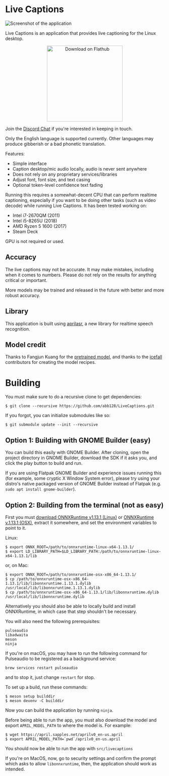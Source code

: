 # Live Captions

![Screenshot of the application](https://github.com/abb128/LiveCaptions/blob/main/screenshot.png?raw=true)

Live Captions is an application that provides live captioning for the Linux desktop.

<p align="center">
    <a href='https://flathub.org/apps/details/net.sapples.LiveCaptions'>
        <img width='240' alt='Download on Flathub' src='https://flathub.org/assets/badges/flathub-badge-en.png'/>
    </a>
</p>

Join the [Discord Chat](https://discord.gg/QWaJHxWjUM) if you're interested in keeping in touch.

Only the English language is supported currently. Other languages may produce gibberish or a bad phonetic translation.

Features:
* Simple interface
* Caption desktop/mic audio locally, audio is never sent anywhere
* Does not rely on any proprietary services/libraries
* Adjust font, font size, and text casing
* Optional token-level confidence text fading

Running this requires a somewhat-decent CPU that can perform realtime captioning, especially if you want to be doing other tasks (such as video decode) while running Live Captions. It has been tested working on:
* Intel i7-2670QM (2011)
* Intel i5-8265U (2018)
* AMD Ryzen 5 1600 (2017)
* Steam Deck

GPU is not required or used.

## Accuracy
The live captions may not be accurate. It may make mistakes, including when it comes to numbers. Please do not rely on the results for anything critical or important.

More models may be trained and released in the future with better and more robust accuracy.

## Library
This application is built using [aprilasr](https://github.com/abb128/april-asr), a new library for realtime speech recognition.

## Model credit
Thanks to Fangjun Kuang for the [pretrained model](https://huggingface.co/csukuangfj/icefall-asr-librispeech-lstm-transducer-stateless2-2022-09-03/tree/main), and thanks to the [icefall](https://github.com/k2-fsa/icefall) contributors for creating the model recipes.

# Building
You must make sure to do a recursive clone to get dependencies:
```
$ git clone --recursive https://github.com/abb128/LiveCaptions.git
```

If you forgot, you can initialize submodules like so:
```
$ git submodule update --init --recursive
```

## Option 1: Building with GNOME Builder (easy)
You can build this easily with GNOME Builder. After cloning, open the project directory in GNOME Builder, download the SDK if it asks you, and click the play button to build and run.

If you are using Flatpak GNOME Builder and experience issues running this (for example, some cryptic X Window System error), please try using your distro's native packaged version of GNOME Builder instead of Flatpak (e.g. `sudo apt install gnome-builder`).

## Option 2: Building from the terminal (not as easy)
First you must [download ONNXRuntime v1.13.1 (Linux)](https://github.com/microsoft/onnxruntime/releases/download/v1.13.1/onnxruntime-linux-x64-1.13.1.tgz) or [ONNXRuntime v.1.13.1 (OSX)](https://github.com/microsoft/onnxruntime/releases/download/v1.13.1/onnxruntime-osx-x86_64-1.13.1.tgz), extract it somewhere, and set the environment variables to point to it.

Linux:
```
$ export ONNX_ROOT=/path/to/onnxruntime-linux-x64-1.13.1/
$ export LD_LIBRARY_PATH=$LD_LIBRARY_PATH:/path/to/onnxruntime-linux-x64-1.13.1/lib
```

or, on Mac:
```
$ export ONNX_ROOT=/path/to/onnxruntime-osx-x86_64-1.13.1/
$ cp /path/to/onnxruntime-osx-x86_64-1.13.1/lib/libonnxruntime.1.13.1.dylib /usr/local/lib/libonnxruntime.1.13.1.dylib
$ cp /path/to/onnxruntime-osx-x86_64-1.13.1/lib/libonnxruntime.dylib /usr/local/lib/libonnxruntime.dylib
```

Alternatively you should also be able to locally build and install ONNXRuntime, in which case that step shouldn't be necessary.

You will also need the following prerequisites:
```
pulseaudio
libadwaita
meson
ninja
```

If you're on macOS, you may have to run the following command for Pulseaudio to be registered as a background service:
```
brew services restart pulseaudio
```

and to stop it, just change `restart` for stop.

To set up a build, run these commands:
```
$ meson setup builddir
$ meson devenv -C builddir
```

Now you can build the application by running `ninja`.

Before being able to run the app, you must also download the model and export `APRIL_MODEL_PATH` to where the model is. For example:
```
$ wget https://april.sapples.net/aprilv0_en-us.april
$ export APRIL_MODEL_PATH=`pwd`/aprilv0_en-us.april
```

You should now be able to run the app with `src/livecaptions`

If you're on MacOS, now, go to security settings and confirm the prompt which asks to allow `libonnxruntime`, then, the application should work as intended.